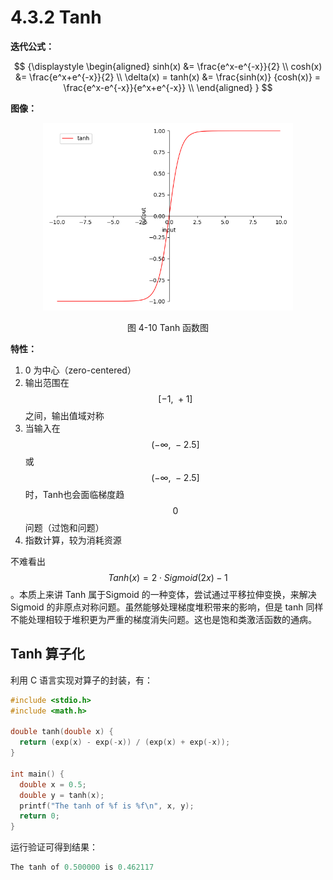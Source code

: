 
# 4.3.2 Tanh

**迭代公式：**

$$
{\displaystyle 
 \begin{aligned}
   sinh(x) &= \frac{e^x-e^{-x}}{2} \\
   cosh(x) &= \frac{e^x+e^{-x}}{2} \\
   \delta(x) = tanh(x) &= \frac{sinh(x)} {cosh(x)} = \frac{e^x-e^{-x}}{e^x+e^{-x}} \\
 \end{aligned}
}
$$

**图像：**

<center>
<figure>
   <img  
      width = "400" height = "300"
      src="../../Pictures/Tanh.png" alt="">
    <figcaption>
      <p>图 4-10 Tanh 函数图</p>
   </figcaption>
</figure>
</center>

**特性：**

1. 0 为中心（zero-centered）
2. 输出范围在 $$[-1,\ +1]$$ 之间，输出值域对称
3. 当输入在 $$(-\infty,\ -2.5]$$ 或 $$(-\infty,\ -2.5]$$ 时，Tanh也会面临梯度趋 $$0$$ 问题（过饱和问题）
4. 指数计算，较为消耗资源

不难看出 $$Tanh( x ) =  2 \cdot Sigmoid( 2x ) - 1$$ 。本质上来讲 Tanh 属于Sigmoid 的一种变体，尝试通过平移拉伸变换，来解决 Sigmoid 的非原点对称问题。虽然能够处理梯度堆积带来的影响，但是 tanh 同样不能处理相较于堆积更为严重的梯度消失问题。这也是饱和类激活函数的通病。

## **Tanh 算子化**

利用 C 语言实现对算子的封装，有：

```C
#include <stdio.h>
#include <math.h>

double tanh(double x) {
  return (exp(x) - exp(-x)) / (exp(x) + exp(-x));
}

int main() {
  double x = 0.5;
  double y = tanh(x);
  printf("The tanh of %f is %f\n", x, y);
  return 0;
}
```

运行验证可得到结果：

```C
The tanh of 0.500000 is 0.462117
```


[ref]: References_4.md